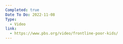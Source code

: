 ```yaml
---
Completed: true
Date To Do: 2022-11-08
Type:
  - Video
link:
  - https://www.pbs.org/video/frontline-poor-kids/
---
```


